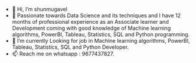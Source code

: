 - 👋 Hi, I’m shunmugavel
- 👀 Passionate towards Data Science and its techniques and I have 12 months of professional experience as an Associate learner and Development coming with good knowledge of Machine learning algorithms, PowerBI, Tableau, Statistics, SQL and Python programming.
- 🌱 I’m currently Looking for job in Machine learning algorithms, PowerBI, Tableau, Statistics, SQL and Python Developer.
- 📫 Reach me on whatsapp : 9677437827.

<!---
shunmugavel24/shunmugavel24 is a ✨ special ✨ repository because its `README.md` (this file) appears on your GitHub profile.
You can click the Preview link to take a look at your changes.
--->
